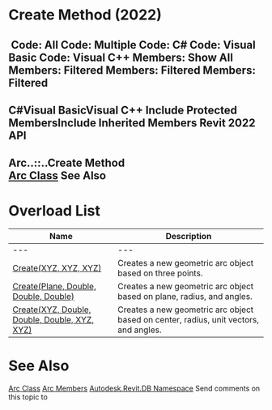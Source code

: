 # Create Method (2022)

﻿
 Code: All Code: Multiple Code: C# Code: Visual Basic Code: Visual C++  Members: Show All Members: Filtered Members: Filtered Members: Filtered   
---  
C#Visual BasicVisual C++
Include Protected MembersInclude Inherited Members
Revit 2022 API  
---  
Arc..::..Create Method   
[Arc Class](1f5f541e-9335-aef3-0e75-59eed9ae2221.md "Arc Class") See Also  
---  
# Overload List
| Name | Description |
| --- | --- |
| --- | --- | --- |
| [Create(XYZ, XYZ, XYZ)](e17d73ff-ee72-bfde-776b-328359f7022b.md "Create Method \(XYZ, XYZ, XYZ\)") | Creates a new geometric arc object based on three points. |
| [Create(Plane, Double, Double, Double)](e609576e-3266-3c0e-f9db-7b04636be542.md "Create Method \(Plane, Double, Double, Double\)") | Creates a new geometric arc object based on plane, radius, and angles. |
| [Create(XYZ, Double, Double, Double, XYZ, XYZ)](bb8e759b-a0a6-ce55-59df-529f228d5c06.md "Create Method \(XYZ, Double, Double, Double, XYZ, XYZ\)") | Creates a new geometric arc object based on center, radius, unit vectors, and angles. |

# See Also
[Arc Class](1f5f541e-9335-aef3-0e75-59eed9ae2221.md "Arc Class")
[Arc Members](274404f8-fd4a-1f35-190b-61937d6a700d.md "Arc Members")
[Autodesk.Revit.DB Namespace](87546ba7-461b-c646-cbb1-2cb8f5bff8b2.md "Autodesk.Revit.DB Namespace")
Send comments on this topic to 
